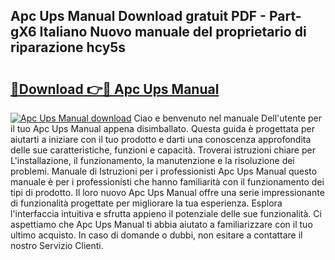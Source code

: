 ## Apc Ups Manual Download gratuit PDF - Part-gX6 Italiano Nuovo manuale del proprietario di riparazione hcy5s

# <h2><a href="http://df94jp5.blite.top/?on=Apc+Ups+Manual">🔗Download 👉🔴 Apc Ups Manual</a></h2>

[![Apc Ups Manual download](https://i.imgur.com/lujVjoI.png)](http://df94jp5.blite.top/?on=Apc+Ups+Manual)
Ciao e benvenuto nel manuale Dell'utente per il tuo Apc Ups Manual appena disimballato. Questa guida è progettata per aiutarti a iniziare con il tuo prodotto e darti una conoscenza approfondita delle sue caratteristiche, funzioni e capacità. Troverai istruzioni chiare per L'installazione, il funzionamento, la manutenzione e la risoluzione dei problemi. Manuale di Istruzioni per i professionisti Apc Ups Manual questo manuale è per i professionisti che hanno familiarità con il funzionamento dei tipi di prodotto. Il loro nuovo Apc Ups Manual offre una serie impressionante di funzionalità progettate per migliorare la tua esperienza. Esplora l'interfaccia intuitiva e sfrutta appieno il potenziale delle sue funzionalità. Ci aspettiamo che Apc Ups Manual ti abbia aiutato a familiarizzare con il tuo ultimo acquisto. In caso di domande o dubbi, non esitare a contattare il nostro Servizio Clienti.
